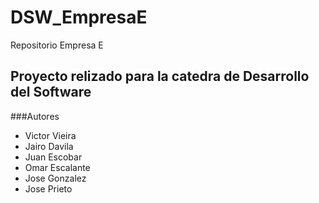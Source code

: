 # DSW_EmpresaE
Repositorio Empresa E

## Proyecto relizado para la catedra de Desarrollo del Software

###Autores
- Victor Vieira
- Jairo Davila
- Juan Escobar
- Omar Escalante
- Jose Gonzalez
- Jose Prieto
